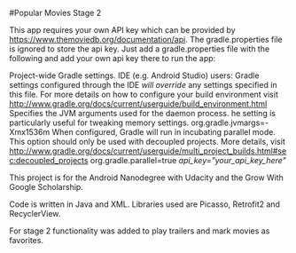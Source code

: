 #Popular Movies Stage 2 

This app requires your own API key which can be provided by https://www.themoviedb.org/documentation/api.
The gradle.properties file is ignored to store the api key.
Just add a gradle.properties file with the following and add your own api key there to run the app:

Project-wide Gradle settings.
IDE (e.g. Android Studio) users:
Gradle settings configured through the IDE *will override*
any settings specified in this file.
For more details on how to configure your build environment visit
http://www.gradle.org/docs/current/userguide/build_environment.html
Specifies the JVM arguments used for the daemon process.
he setting is particularly useful for tweaking memory settings.
org.gradle.jvmargs=-Xmx1536m
When configured, Gradle will run in incubating parallel mode.
This option should only be used with decoupled projects. More details, visit
http://www.gradle.org/docs/current/userguide/multi_project_builds.html#sec:decoupled_projects
org.gradle.parallel=true
*api_key="your_api_key_here"*

This project is for the Android Nanodegree with Udacity and
the Grow With Google Scholarship.

Code is written in Java and XML. Libraries used are
Picasso, Retrofit2 and RecyclerView.

For stage 2 functionality was added to play trailers and mark movies as favorites.
